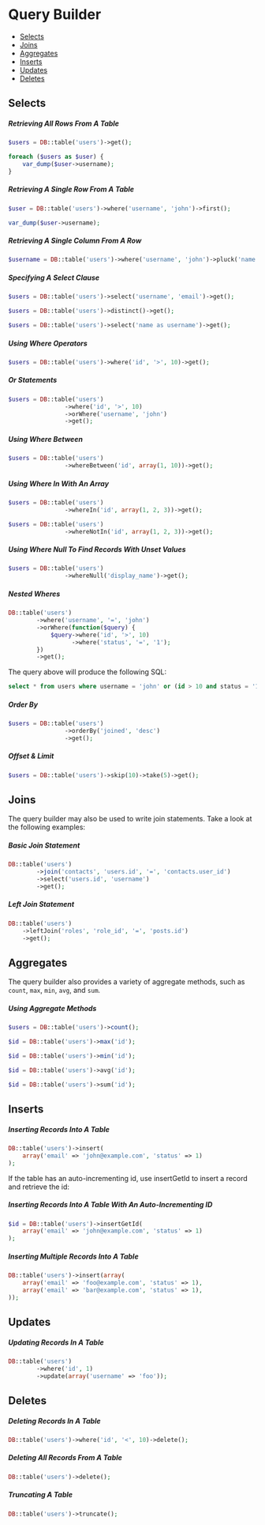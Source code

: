 # Query Builder

- [Selects](#selects)
- [Joins](#joins)
- [Aggregates](#aggregates)
- [Inserts](#inserts)
- [Updates](#updates)
- [Deletes](#deletes)

## Selects

##### Retrieving All Rows From A Table

```php
$users = DB::table('users')->get();

foreach ($users as $user) {
    var_dump($user->username);
}
```

##### Retrieving A Single Row From A Table

```php
$user = DB::table('users')->where('username', 'john')->first();

var_dump($user->username);
```

##### Retrieving A Single Column From A Row

```php
$username = DB::table('users')->where('username', 'john')->pluck('name');
```

##### Specifying A Select Clause

```php
$users = DB::table('users')->select('username', 'email')->get();

$users = DB::table('users')->distinct()->get();

$users = DB::table('users')->select('name as username')->get();
```

##### Using Where Operators

```php
$users = DB::table('users')->where('id', '>', 10)->get();
```

##### Or Statements

```php
$users = DB::table('users')
                ->where('id', '>', 10)
                ->orWhere('username', 'john')
                ->get();
```

##### Using Where Between

```php
$users = DB::table('users')
                ->whereBetween('id', array(1, 10))->get();
```

##### Using Where In With An Array

```php
$users = DB::table('users')
                ->whereIn('id', array(1, 2, 3))->get();

$users = DB::table('users')
                ->whereNotIn('id', array(1, 2, 3))->get();
```

##### Using Where Null To Find Records With Unset Values

```php
$users = DB::table('users')
                ->whereNull('display_name')->get();
```

#####  Nested Wheres

```php
DB::table('users')
        ->where('username', '=', 'john')
        ->orWhere(function($query) {
            $query->where('id', '>', 10)
                  ->where('status', '=', '1');
        })
        ->get();
```

The query above will produce the following SQL:

```sql
select * from users where username = 'john' or (id > 10 and status = '1')
```

##### Order By
  
```php 
$users = DB::table('users')
                ->orderBy('joined', 'desc')
                ->get();
```

##### Offset & Limit

```php
$users = DB::table('users')->skip(10)->take(5)->get();
```

## Joins

The query builder may also be used to write join statements. Take a look at the following examples:

##### Basic Join Statement

```php
DB::table('users')
        ->join('contacts', 'users.id', '=', 'contacts.user_id')
        ->select('users.id', 'username')
        ->get();
```

##### Left Join Statement

```php
DB::table('users')
    ->leftJoin('roles', 'role_id', '=', 'posts.id')
    ->get();
```

## Aggregates

The query builder also provides a variety of aggregate methods, such as `count`, `max`, `min`, `avg`, and `sum`.

##### Using Aggregate Methods

```php
$users = DB::table('users')->count();

$id = DB::table('users')->max('id');

$id = DB::table('users')->min('id');

$id = DB::table('users')->avg('id');

$id = DB::table('users')->sum('id');
```

## Inserts

##### Inserting Records Into A Table

```php
DB::table('users')->insert(
    array('email' => 'john@example.com', 'status' => 1)
);
```

If the table has an auto-incrementing id, use insertGetId to insert a record and retrieve the id:

##### Inserting Records Into A Table With An Auto-Incrementing ID

```php
$id = DB::table('users')->insertGetId(
    array('email' => 'john@example.com', 'status' => 1)
);
```

##### Inserting Multiple Records Into A Table

```php
DB::table('users')->insert(array(
    array('email' => 'foo@example.com', 'status' => 1),
    array('email' => 'bar@example.com', 'status' => 1),
));
```

## Updates

##### Updating Records In A Table

```php
DB::table('users')
        ->where('id', 1)
        ->update(array('username' => 'foo'));
```

## Deletes

##### Deleting Records In A Table

```php
DB::table('users')->where('id', '<', 10)->delete();
```

##### Deleting All Records From A Table

```php
DB::table('users')->delete();
```

##### Truncating A Table

```php
DB::table('users')->truncate();
```
